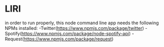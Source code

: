# LIRI

in order to run properly, this node command line app needs the following NPMs installed:
-Twitter(https://www.npmjs.com/package/twitter)
-Spotify(https://www.npmjs.com/package/node-spotify-api)
-Request(https://www.npmjs.com/package/request)